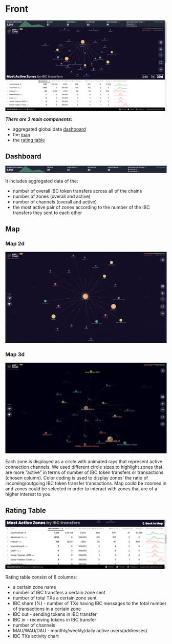 # Front

![full_main_page](img/front_map_1.png)

***There are 3 main components:*** 

* aggregated global data [dashboard](front.md#dashboard)
* the [map](front.md#map)
* the [rating table](front.md#rating-table)

## Dashboard

![front_dashboard](img/front_dashboard.png)

It includes aggregated data of the:

* number of overall IBC token transfers across all of the chains
* number of zones (overall and active)
* number of channels (overall and active)
* the most active pair of zones according to the number of the IBC transfers they sent to each other

## Map

### Map 2d

![front_map_2d](img/front_map_2.png)

### Map 3d

![front_map_3d](img/front_map_3.png)

Each zone is displayed as a circle with animated rays that represent active connection channels. We used different circle sizes to highlight zones that are more ”active” in terms of number of IBC token transfers or transactions (chosen column). Color coding is used to display zones’ the ratio of incoming/outgoing IBC token transfer transactions. 
Map could be zoomed in and zones could be selected in order to interact with zones that are of a higher interest to you.


## Rating Table

![front_rating_table](img/front_rating_table.png)

Rating table consist of 8 columns:

* a certain zone name
* number of IBC transfers a certain zone sent 
* number of total TXs a certain zone sent
* IBC share (%) - number of TXs having IBC messages to the total number of transactions in a certain zone
* IBC out - sending tokens in IBC transfer
* IBC in - receiving tokens in IBC transfer
* number of channels
* MAU/WAU/DAU - monthly/weekly/daily active users(addresses)
* IBC TXs activity chart


